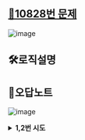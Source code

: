 <h2><a href="https://www.acmicpc.net/problem/10828">🚀10828번 문제</a></h2>

![image](https://github.com/user-attachments/assets/3cf0d206-de54-4ed0-8282-676534fa5cb9)
<h2>🛠️로직설명</h2>
<h2>📝오답노트</h2>

![image](https://github.com/user-attachments/assets/fb1edad5-e0d3-4ced-be23-a28beb778322)
<details>
  <summary><b> 1,2번 시도</b></summary>
    <pre>
      <code >
  # 스택 선언
  list_s = []
  # 입력
  for i in range(int(input())):
      menu = list(map(str, input().split(" ")))
      #push
      if(menu[0] == "push"):
          list_s.append(int(menu[1]))

  ...중략...
      </code>
    </pre>
  해당 방식으로 for문안에 <code>input()</code> 넣으면, 시간 초과가 뜬다.<br><br>
  그 이유는 input의 처리 방식이 입력되는 글자들을 하나씩 버퍼에 저장하는 형식으로 넣기 떄문이다.<br>
  또한, input은 개행문자를 처리하여 반환하기 때문에 이 동작을 수행하는데 시간을 소요하게 된다.<br><br>
  따라서, for문으로 입력값을 받아야 한다면, <code>input()</code>으로 받기 보단 <code>sys.stdin.readline()</code>으로 받는 것이 시간면에서 효율적이다.<br>

  <h3>✨참고자료</h3>
  1. <a href="https://malwareanalysis.tistory.com/156">input()과 sys.stdin.readline() 속도비교</a><br>
  2. <a href="https://malwareanalysis.tistory.com/156">[Python] Input vs. sys.stdin.readline 차이점?</a><br>
</details>
<br><br>
